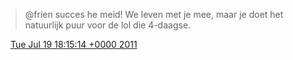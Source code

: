 > @frien succes he meid\! We leven met je mee, maar je doet het natuurlijk puur voor de lol die 4\-daagse\.

<img src="../../media/tweet.ico" width="12" /> [Tue Jul 19 18:15:14 +0000 2011](https://twitter.com/DromerDenker/status/93383410168512512)